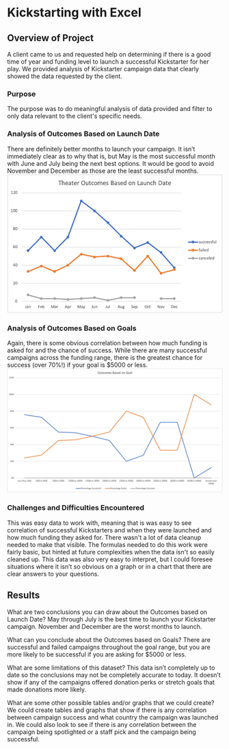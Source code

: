 # Kickstarting with Excel

## Overview of Project
A client came to us and requested help on determining if there is a good time of year and funding level to launch a successful Kickstarter for her play. We provided analysis of Kickstarter campaign data that clearly showed the data requested by the client.  

### Purpose
The purpose was to do meaningful analysis of data provided and filter to only data relevant to the client's specific needs. 

### Analysis of Outcomes Based on Launch Date
There are definitely better months to launch your campaign. It isn’t immediately clear as to why that is, but May is the most successful month with June and July being the next best options. It would be good to avoid November and December as those are the least successful months. 
![Theater Outcomes vs Launch](Theater_Outcomes_vs_Launch.png)

### Analysis of Outcomes Based on Goals
Again, there is some obvious correlation between how much funding is asked for and the chance of success. While there are many successful campaigns across the funding range, there is the greatest chance for success (over 70%!) if your goal is $5000 or less. 
![Outcomes vs Goals](Outcomes_vs_Goals.png) 

### Challenges and Difficulties Encountered
This was easy data to work with, meaning that is was easy to see correlation of successful Kickstarters and when they were launched and how much funding they asked for. There wasn't a lot of data cleanup needed to make that visible. The formulas needed to do this work were fairly basic, but hinted at future complexities when the data isn't so easily cleaned up. This data was also very easy to interpret, but I could foresee situations where it isn’t so obvious on a graph or in a chart that there are clear answers to your questions. 


## Results

What are two conclusions you can draw about the Outcomes based on Launch Date? 
May through July is the best time to launch your Kickstarter campaign. November and December are the worst months to launch. 

What can you conclude about the Outcomes based on Goals? 
There are successful and failed campaigns throughout the goal range, but you are more likely to be successful if you are asking for $5000 or less. 

What are some limitations of this dataset? 
This data isn’t completely up to date so the conclusions may not be completely accurate to today. It doesn’t show if any of the campaigns offered donation perks or stretch goals that made donations more likely.

What are some other possible tables and/or graphs that we could create? 
We could create tables and graphs that show if there is any correlation between campaign success and what country the campaign was launched in. We could also look to see if there is any correlation between the campaign being spotlighted or a staff pick and the campaign being successful.
